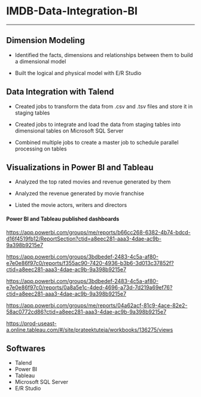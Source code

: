 # IMDB-Data-Integration-BI
-------------------------------------------------------------
## Dimension Modeling

* Identified the facts, dimensions and relationships between them to build a dimensional model

* Built the logical and physical model with E/R Studio

## Data Integration with Talend

* Created jobs to transform the data from .csv and .tsv files and store it in staging tables

* Created jobs to integrate and load the data from staging tables into dimensional tables on Microsoft SQL Server

* Combined multiple jobs to create a master job to schedule parallel processing on tables 

## Visualizations in Power BI and Tableau

* Analyzed the top rated movies and revenue generated by them

* Analyzed the revenue generated by movie franchise 

* Listed the movie actors, writers and directors

#### Power BI and Tableau published dashboards

https://app.powerbi.com/groups/me/reports/b66cc268-6382-4b74-bdcd-d16f4519fb12/ReportSection?ctid=a8eec281-aaa3-4dae-ac9b-9a398b9215e7

https://app.powerbi.com/groups/3bdbedef-2483-4c5a-af80-e7e0e86f97c0/reports/f355ac90-7420-4936-b3b6-3d013c37852f?ctid=a8eec281-aaa3-4dae-ac9b-9a398b9215e7

https://app.powerbi.com/groups/3bdbedef-2483-4c5a-af80-e7e0e86f97c0/reports/0a8a5e1c-4ded-4696-a73d-7d219a69ef76?ctid=a8eec281-aaa3-4dae-ac9b-9a398b9215e7

https://app.powerbi.com/groups/me/reports/04a62acf-81c9-4ace-82e2-58ac0772cd86?ctid=a8eec281-aaa3-4dae-ac9b-9a398b9215e7

https://prod-useast-a.online.tableau.com/#/site/prateektuteja/workbooks/136275/views


## Softwares
* Talend
* Power BI
* Tableau
* Microsoft SQL Server
* E/R Studio


